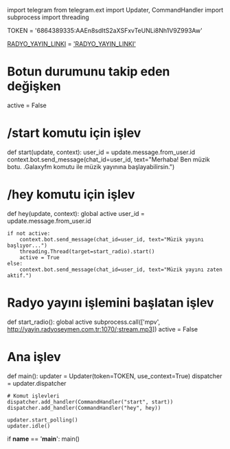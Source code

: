 import telegram
from telegram.ext import Updater, CommandHandler
import subprocess
import threading

TOKEN = '6864389335:AAEn8sdItS2aXSFxvTeUNLi8Nh1V9Z993Aw'


[RADYO_YAYIN_LINKI](http://yayin.radyoseymen.com.tr:1070/;stream.mp3) = ['RADYO_YAYIN_LINKI'](http://yayin.radyoseymen.com.tr:1070/;stream.mp3)


# Botun durumunu takip eden değişken
active = False

# /start komutu için işlev
def start(update, context):
    user_id = update.message.from_user.id
    context.bot.send_message(chat_id=user_id, text="Merhaba! Ben müzik botu. .Galaxyfm komutu ile müzik yayınına başlayabilirsin.")

# /hey komutu için işlev
def hey(update, context):
    global active
    user_id = update.message.from_user.id

    if not active:
        context.bot.send_message(chat_id=user_id, text="Müzik yayını başlıyor...")
        threading.Thread(target=start_radio).start()
        active = True
    else:
        context.bot.send_message(chat_id=user_id, text="Müzik yayını zaten aktif.")

# Radyo yayını işlemini başlatan işlev
def start_radio():
    global active
    subprocess.call(['mpv', http://yayin.radyoseymen.com.tr:1070/;stream.mp3])
    active = False

# Ana işlev
def main():
    updater = Updater(token=TOKEN, use_context=True)
    dispatcher = updater.dispatcher

    # Komut işlevleri
    dispatcher.add_handler(CommandHandler("start", start))
    dispatcher.add_handler(CommandHandler("hey", hey))

    updater.start_polling()
    updater.idle()

if __name__ == '__main__':
    main()
